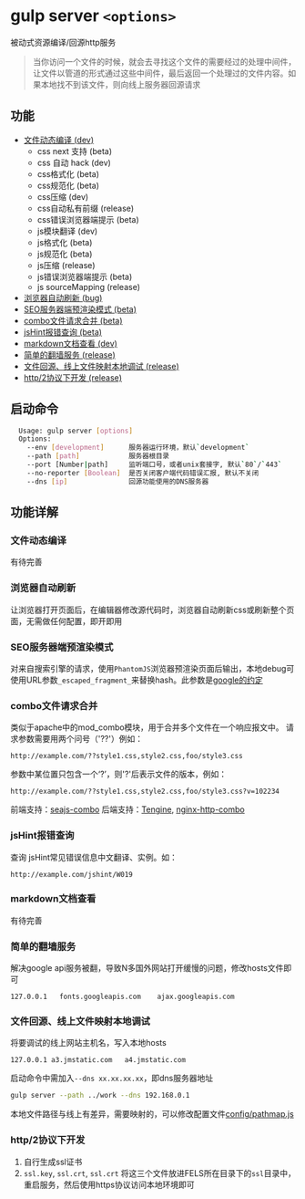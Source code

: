 gulp server `<options>`
=====

被动式资源编译/回源http服务

> 当你访问一个文件的时候，就会去寻找这个文件的需要经过的处理中间件，让文件以管道的形式通过这些中间件，最后返回一个处理过的文件内容。如果本地找不到该文件，则向线上服务器回源请求

## 功能

-   [文件动态编译 (dev)](#文件动态编译)
    - css next 支持 (beta)
    - css 自动 hack (dev)
    - css格式化 (beta)
    - css规范化 (beta)
    - css压缩 (dev)
    - css自动私有前缀 (release)
    - css错误浏览器端提示 (beta)
    - js模块翻译 (dev)
    - js格式化 (beta)
    - js规范化 (beta)
    - js压缩 (release)
    - js错误浏览器端提示 (beta)
    - js sourceMapping (release)
-   [浏览器自动刷新 (bug)](#浏览器自动刷新)
-   [SEO服务器端预渲染模式 (beta)](#seo服务器端预渲染模式)
-   [combo文件请求合并 (beta)](#combo文件请求合并)
-   [jsHint报错查询 (beta)](#jshint报错查询)
-   [markdown文档查看 (dev)](#markdown文档查看)
-   [简单的翻墙服务 (release)](#简单的翻墙服务)
-   [文件回源、线上文件映射本地调试 (release)](#文件回源线上文件映射本地调试)
-   [http/2协议下开发 (release)](#http2协议下开发)

## 启动命令

```bash
  Usage: gulp server [options]
  Options:
    --env [development]      服务器运行环境，默认`development`
    --path [path]            服务器根目录
    --port [Number|path]     监听端口号，或者unix套接字, 默认`80`/`443`
    --no-reporter [Boolean]  是否关闭客户端代码错误汇报, 默认不关闭
    --dns [ip]               回源功能使用的DNS服务器
```
## 功能详解

### 文件动态编译

有待完善

### 浏览器自动刷新

让浏览器打开页面后，在编辑器修改源代码时，浏览器自动刷新css或刷新整个页面，无需做任何配置，即开即用

### SEO服务器端预渲染模式

对来自搜索引擎的请求，使用`PhantomJS`浏览器预渲染页面后输出，本地debug可使用URL参数`_escaped_fragment_`来替换hash。此参数是[google的约定](https://developers.google.com/webmasters/ajax-crawling/docs/specification)

### combo文件请求合并

类似于apache中的mod_combo模块，用于合并多个文件在一个响应报文中。
请求参数需要用两个问号（'??'）例如：

```
http://example.com/??style1.css,style2.css,foo/style3.css
```

参数中某位置只包含一个‘?’，则'?'后表示文件的版本，例如：

```
http://example.com/??style1.css,style2.css,foo/style3.css?v=102234
```

前端支持：[seajs-combo](https://github.com/seajs/seajs-combo/issues/3)
后端支持：[Tengine](http://tengine.taobao.org/),  [nginx-http-combo](https://github.com/alibaba/nginx-http-combo)

### jsHint报错查询

查询 jsHint常见错误信息中文翻译、实例。如：

```
http://example.com/jshint/W019
```

### markdown文档查看

有待完善

### 简单的翻墙服务

解决google api服务被翻，导致N多国外网站打开缓慢的问题，修改hosts文件即可

```HOSTS
127.0.0.1	fonts.googleapis.com	ajax.googleapis.com
```

### 文件回源、线上文件映射本地调试

将要调试的线上网站主机名，写入本地hosts

```HOSTS
127.0.0.1 a3.jmstatic.com	a4.jmstatic.com
```

启动命令中需加入`--dns xx.xx.xx.xx`，即dns服务器地址

```bash
gulp server --path ../work --dns 192.168.0.1
```

本地文件路径与线上有差异，需要映射的，可以修改配置文件[config/pathmap.js](../config/pathmap.js)

### http/2协议下开发

1. 自行生成ssl证书
2. `ssl.key`, `ssl.crt`, `ssl.crt` 将这三个文件放进FELS所在目录下的`ssl`目录中，重启服务，然后使用https协议访问本地环境即可